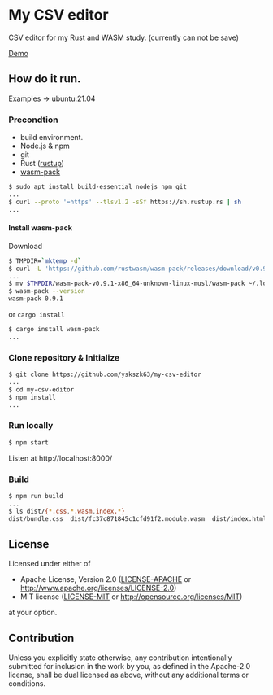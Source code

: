 # My CSV editor

CSV editor for my Rust and WASM study.
(currently can not be save)

[Demo](https://yskszk63.github.io/my-csv-editor/)

## How do it run.

Examples -> ubuntu:21.04

### Precondtion

- build environment.
- Node.js & npm
- git
- Rust ([rustup](https://rustup.rs/))
- [wasm-pack](https://github.com/rustwasm/wasm-pack)

```bash
$ sudo apt install build-essential nodejs npm git
...
$ curl --proto '=https' --tlsv1.2 -sSf https://sh.rustup.rs | sh
...
```

#### Install wasm-pack

Download

```bash
$ TMPDIR=`mktemp -d`
$ curl -L 'https://github.com/rustwasm/wasm-pack/releases/download/v0.9.1/wasm-pack-v0.9.1-x86_64-unknown-linux-musl.tar.gz' | tar -zxf - -C $TMPDIR
...
$ mv $TMPDIR/wasm-pack-v0.9.1-x86_64-unknown-linux-musl/wasm-pack ~/.local/bin/
$ wasm-pack --version
wasm-pack 0.9.1
```

or `cargo install`

```bash
$ cargo install wasm-pack
...
```

### Clone repository & Initialize

```bash
$ git clone https://github.com/yskszk63/my-csv-editor
...
$ cd my-csv-editor
$ npm install
...
```

### Run locally

```bash
$ npm start
```

Listen at http://localhost:8000/

### Build

```bash
$ npm run build
...
$ ls dist/{*.css,*.wasm,index.*}
dist/bundle.css  dist/fc37c871845c1cfd91f2.module.wasm  dist/index.html  dist/index.js
```

## License

Licensed under either of

 * Apache License, Version 2.0
   ([LICENSE-APACHE](LICENSE-APACHE) or http://www.apache.org/licenses/LICENSE-2.0)
 * MIT license
   ([LICENSE-MIT](LICENSE-MIT) or http://opensource.org/licenses/MIT)

at your option.

## Contribution

Unless you explicitly state otherwise, any contribution intentionally submitted
for inclusion in the work by you, as defined in the Apache-2.0 license, shall be
dual licensed as above, without any additional terms or conditions.
